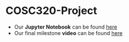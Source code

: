 # COSC320-Project

-  Our **Jupyter Notebook** can be found [here](https://github.com/SecondFeline/COSC320-Project/blob/main/COSC320-dataset/milestone3-plots.ipynb)
-  Our final milestone **video** can be found [here](https://youtu.be/fwM99I3LOvQ)
